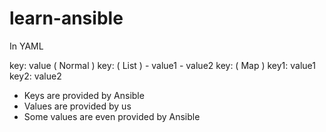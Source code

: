 # learn-ansible

In YAML 

key: value      ( Normal )
key:            ( List )
    - value1
    - value2
key:            ( Map )
    key1: value1
    key2: value2


- Keys are provided by Ansible 
- Values are provided by us 
- Some values are even provided by Ansible 


